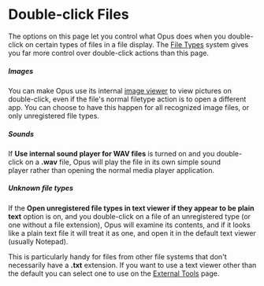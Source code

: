 # Double-click Files

The options on this page let you control what Opus does when you double-click on certain types of files in a file display. The [File Types](/Manual/file_types/README.md) system gives you far more control over double-click actions than this page.

##### Images

You can make Opus use its internal [image viewer](/Manual/additional_functionality/viewing_images/README.md) to view pictures on double-click, even if the file's normal filetype action is to open a different app. You can choose to have this happen for all recognized image files, or only unregistered file types.

##### Sounds

If **Use internal sound player for WAV files** is turned on and you double-click on a **.wav** file, Opus will play the file in its own simple sound player rather than opening the normal media player application.

##### Unknown file types

If the **Open unregistered file types in text viewer if they appear to be plain text** option is on, and you double-click on a file of an unregistered type (or one without a file extension), Opus will examine its contents, and if it looks like a plain text file it will treat it as one, and open it in the default text viewer (usually Notepad).

This is particularly handy for files from other file systems that don't necessarily have a **.txt** extension. If you want to use a text viewer other than the default you can select one to use on the [External Tools](/Manual/preferences/preferences_categories/miscellaneous/external_tools.md) page.
